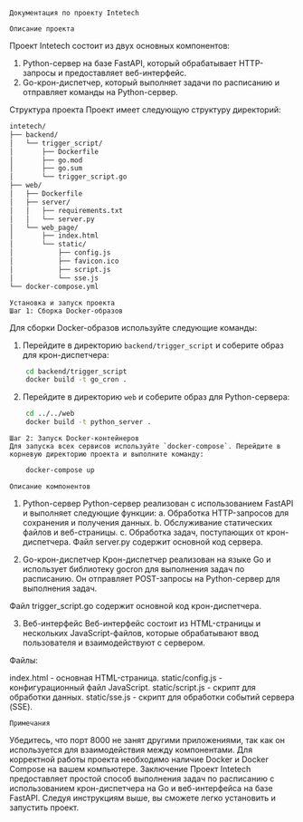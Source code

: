     Документация по проекту Intetech

    Описание проекта
Проект Intetech состоит из двух основных компонентов:
1.  Python-сервер на базе FastAPI, который обрабатывает HTTP-запросы и предоставляет веб-интерфейс.
2.  Go-крон-диспетчер, который выполняет задачи по расписанию и отправляет команды на Python-сервер.

Структура проекта
Проект имеет следующую структуру директорий:
```sh
intetech/
├── backend/
│   └── trigger_script/
│       ├── Dockerfile
│       ├── go.mod
│       ├── go.sum
│       └── trigger_script.go
├── web/
│   ├── Dockerfile
│   ├── server/
│   │   ├── requirements.txt
│   │   └── server.py
│   └── web_page/
│       ├── index.html
│       └── static/
│           ├── config.js
│           ├── favicon.ico
│           ├── script.js
│           └── sse.js
└── docker-compose.yml
```
    Установка и запуск проекта
    Шаг 1: Сборка Docker-образов
Для сборки Docker-образов используйте следующие команды:

1. Перейдите в директорию `backend/trigger_script` и соберите образ для крон-диспетчера:
```sh
    cd backend/trigger_script
    docker build -t go_cron .
```

2. Перейдите в директорию `web` и соберите образ для Python-сервера:
```sh
    cd ../../web
    docker build -t python_server .
 ```

    Шаг 2: Запуск Docker-контейнеров
    Для запуска всех сервисов используйте `docker-compose`. Перейдите в корневую директорию проекта и выполните команду:
```sh
    docker-compose up 
```

    Описание компонентов

1.  Python-сервер
Python-сервер реализован с использованием FastAPI и выполняет следующие функции:
    a.  Обработка HTTP-запросов для сохранения и получения данных.
    b.  Обслуживание статических файлов и веб-страницы.
    c.  Обработка задач, поступающих от крон-диспетчера.
Файл server.py содержит основной код сервера.

2.  Go-крон-диспетчер
Крон-диспетчер реализован на языке Go и использует библиотеку gocron для выполнения задач по расписанию. Он отправляет POST-запросы на Python-сервер для выполнения задач.

Файл trigger_script.go содержит основной код крон-диспетчера.

3.  Веб-интерфейс
Веб-интерфейс состоит из HTML-страницы и нескольких JavaScript-файлов, которые обрабатывают ввод пользователя и взаимодействуют с сервером.

Файлы:

index.html - основная HTML-страница.
static/config.js - конфигурационный файл JavaScript.
static/script.js - скрипт для обработки данных.
static/sse.js - скрипт для обработки событий сервера (SSE).

    Примечания
Убедитесь, что порт 8000 не занят другими приложениями, так как он используется для взаимодействия между компонентами.
Для корректной работы проекта необходимо наличие Docker и Docker Compose на вашем компьютере.
    Заключение
Проект Intetech предоставляет простой способ выполнения задач по расписанию с использованием крон-диспетчера на Go и веб-интерфейса на базе FastAPI. Следуя инструкциям выше, вы сможете легко установить и запустить проект.